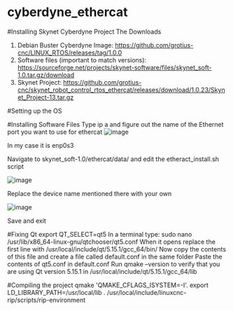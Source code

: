 # cyberdyne_ethercat
#Installing Skynet Cyberdyne Project
The Downloads
1.	Debian Buster Cyberdyne Image: https://github.com/grotius-cnc/LINUX_RTOS/releases/tag/1.0.0
2.	Software files (important to match versions): https://sourceforge.net/projects/skynet-software/files/skynet_soft-1.0.tar.gz/download
3.	Skynet Project: https://github.com/grotius-cnc/skynet_robot_control_rtos_ethercat/releases/download/1.0.23/Skynet_Project-13.tar.gz

#Setting up the OS


#Installing Software Files
Type ip a and figure out the name of the Ethernet port you want to use for ethercat
![image](https://github.com/adnanamir010/cyberdyne_ethercat/assets/80971069/1152c13c-34f3-4847-8da4-1e38824a5a2b)
 
In my case it is enp0s3

Navigate to skynet_soft-1.0/ethercat/data/ and edit the etheract_install.sh script

![image](https://github.com/adnanamir010/cyberdyne_ethercat/assets/80971069/f09c3c1d-3e1d-4ef6-ad52-9b6dfc5b7a1d)

Replace the device name mentioned there with your own

![image](https://github.com/adnanamir010/cyberdyne_ethercat/assets/80971069/bb3855a5-73fe-40c1-88f0-ffad46d41ffa)

Save and exit

#Fixing Qt
export QT_SELECT=qt5
In a terminal type: sudo nano /usr/lib/x86_64-linux-gnu/qtchooser/qt5.conf
When it opens replace the first line with /usr/local/include/qt/5.15.1/gcc_64/bin/
Now copy the contents of this file and create a file called default.conf in the same folder
Paste the contents of qt5.conf in default.conf
Run qmake –version to verify that you are using Qt version 5.15.1 in /usr/local/include/qt/5.15.1/gcc_64/lib

#Compiling the project
qmake 'QMAKE_CFLAGS_ISYSTEM=-I'.
export LD_LIBRARY_PATH=/usr/local/lib
. /usr/local/include/linuxcnc-rip/scripts/rip-environment

